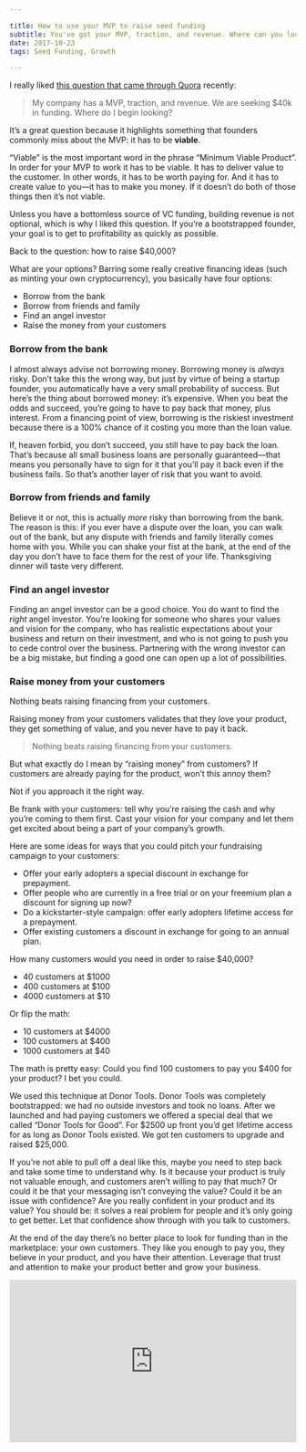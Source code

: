 ```yaml
---

title: How to use your MVP to raise seed funding
subtitle: You've got your MVP, traction, and revenue. Where can you look to raise funding for growth? 
date: 2017-10-23 
tags: Seed Funding, Growth

---
```


I really liked [this question that came through Quora](https://www.quora.com/My-company-has-a-MVP-traction-and-revenue-We-are-seeking-40k-in-funding-Where-do-I-begin-looking/answer/Ryan-Crispin-Heneise-1?srid=utkuT) recently: 

> My company has a MVP, traction, and revenue. We are seeking $40k in funding. Where do I begin looking?

It’s a great question because it highlights something that founders commonly miss about the MVP: it has to be **viable**. 

“Viable” is the most important word in the phrase “Minimum Viable Product”. In order for your MVP to work it has to be viable. It has to deliver value to the customer. In other words, it has to be worth paying for. And it has to create value to you—it has to make you money. If it doesn’t do both of those things then it’s not viable. 

Unless you have a bottomless source of VC funding, building revenue is not optional, which is why I liked this question. If you’re a bootstrapped founder, your goal is to get to profitability as quickly as possible. 

Back to the question: how to raise $40,000? 

What are your options? Barring some really creative financing ideas (such as minting your own cryptocurrency), you basically have four options: 

- Borrow from the bank
- Borrow from friends and family
- Find an angel investor
- Raise the money from your customers

### Borrow from the bank

I almost always advise not borrowing money. Borrowing money is _always_ risky. Don’t take this the wrong way, but just by virtue of being a startup founder, you automatically have a very small probability of success. But here’s the thing about borrowed money: it’s expensive. When you beat the odds and succeed, you’re going to have to pay back that money, plus interest. From a financing point of view, borrowing is the riskiest investment because there is a 100% chance of it costing you more than the loan value. 

If, heaven forbid, you don’t succeed, you still have to pay back the loan. That’s because all small business loans are personally guaranteed—that means you personally have to sign for it that you’ll pay it back even if the business fails. So that’s another layer of risk that you want to avoid. 

### Borrow from friends and family

Believe it or not, this is actually _more_ risky than borrowing from the bank. The reason is this: if you ever have a dispute over the loan, you can walk out of the bank, but any dispute with friends and family literally comes home with you. While you can shake your fist at the bank, at the end of the day you don’t have to face them for the rest of your life. Thanksgiving dinner will taste very different. 

### Find an angel investor

Finding an angel investor can be a good choice. You do want to find the _right_ angel investor. You’re looking for someone who shares your values and vision for the company, who has realistic expectations about your business and return on their investment, and who is not going to push you to cede control over the business. Partnering with the wrong investor can be a big mistake, but finding a good one can open up a lot of possibilities. 

### Raise money from your customers

Nothing beats raising financing from your customers. 

Raising money from your customers validates that they love your product, they get something of value, and you never have to pay it back.

<blockquote class="tweet-this">
Nothing beats raising financing from your customers. 
</blockquote>

But what exactly do I mean by “raising money” from customers? If customers are already paying for the product, won’t this annoy them? 

Not if you approach it the right way. 

Be frank with your customers: tell why you’re raising the cash and why you’re coming to them first. Cast your vision for your company and let them get excited about being a part of your company’s growth.

Here are some ideas for ways that you could pitch your fundraising campaign to your customers: 

- Offer your early adopters a special discount in exchange for prepayment. 
- Offer people who are currently in a free trial or on your freemium plan a discount for signing up now? 
- Do a kickstarter-style campaign: offer early adopters lifetime access for a prepayment.
- Offer existing customers a discount in exchange for going to an annual plan.

How many customers would you need in order to raise $40,000? 

- 40 customers at $1000
- 400 customers at $100
- 4000 customers at $10

Or flip the math: 

- 10 customers at $4000
- 100 customers at $400
- 1000 customers at $40

The math is pretty easy: Could you find 100 customers to pay you $400 for your product? I bet you could.

We used this technique at Donor Tools. Donor Tools was completely bootstrapped: we had no outside investors and took no loans. After we launched and had paying customers we offered a special deal that we called “Donor Tools for Good”. For $2500 up front you’d get lifetime access for as long as Donor Tools existed. We got ten customers to upgrade and raised $25,000. 

If you’re not able to pull off a deal like this, maybe you need to step back and take some time to understand why. Is it because your product is truly not valuable enough, and customers aren’t willing to pay that much? Or could it be that your messaging isn’t conveying the value? Could it be an issue with confidence? Are you really confident in your product and its value? You should be: it solves a real problem for people and it’s only going to get better. Let that confidence show through with you talk to customers. 

At the end of the day there’s no better place to look for funding than in the marketplace: your own customers. They like you enough to pay you, they believe in your product, and you have their attention. Leverage that trust and attention to make your product better and grow your business. 

<div style="width: 100%; position: relative;">
  <iframe scrolling="no" width="100%" height="285" frameborder="0" border="no" src="https://contentupgrade.me/Yl4yBeJj.html?ref="></iframe>
</div>

